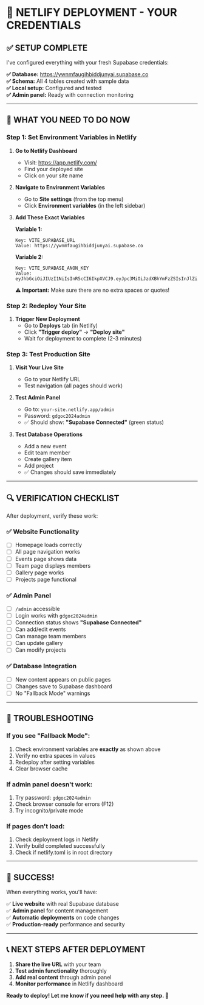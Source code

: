 # 🚀 **NETLIFY DEPLOYMENT - YOUR CREDENTIALS**

## ✅ **SETUP COMPLETE**

I've configured everything with your fresh Supabase credentials:

**✅ Database:** https://ywnmfaugihbiddjunyai.supabase.co  
**✅ Schema:** All 4 tables created with sample data  
**✅ Local setup:** Configured and tested  
**✅ Admin panel:** Ready with connection monitoring

---

## 🎯 **WHAT YOU NEED TO DO NOW**

### **Step 1: Set Environment Variables in Netlify**

1. **Go to Netlify Dashboard**
   - Visit: https://app.netlify.com/
   - Find your deployed site
   - Click on your site name

2. **Navigate to Environment Variables**
   - Go to **Site settings** (from the top menu)
   - Click **Environment variables** (in the left sidebar)

3. **Add These Exact Variables**

   **Variable 1:**
   ```
   Key: VITE_SUPABASE_URL
   Value: https://ywnmfaugihbiddjunyai.supabase.co
   ```

   **Variable 2:**
   ```
   Key: VITE_SUPABASE_ANON_KEY
   Value: eyJhbGciOiJIUzI1NiIsInR5cCI6IkpXVCJ9.eyJpc3MiOiJzdXBhYmFzZSIsInJlZiI6Inl3bm1mYXVnaWhiaWRkanVueWFpIiwicm9sZSI6ImFub24iLCJpYXQiOjE3NTUwNjc5MzcsImV4cCI6MjA3MDY0MzkzN30.2n8DEjiwxxD1CGOoAN3G8IylV1WD4W1oGXkwE3UjfyY
   ```

   **⚠️ Important:** Make sure there are no extra spaces or quotes!

### **Step 2: Redeploy Your Site**

1. **Trigger New Deployment**
   - Go to **Deploys** tab (in Netlify)
   - Click **"Trigger deploy"** → **"Deploy site"**
   - Wait for deployment to complete (2-3 minutes)

### **Step 3: Test Production Site**

1. **Visit Your Live Site**
   - Go to your Netlify URL
   - Test navigation (all pages should work)

2. **Test Admin Panel**
   - Go to: `your-site.netlify.app/admin`
   - Password: `gdgoc2024admin`
   - ✅ Should show: **"Supabase Connected"** (green status)

3. **Test Database Operations**
   - Add a new event
   - Edit team member
   - Create gallery item
   - Add project
   - ✅ Changes should save immediately

---

## 🔍 **VERIFICATION CHECKLIST**

After deployment, verify these work:

### **✅ Website Functionality**
- [ ] Homepage loads correctly
- [ ] All page navigation works
- [ ] Events page shows data
- [ ] Team page displays members
- [ ] Gallery page works
- [ ] Projects page functional

### **✅ Admin Panel**
- [ ] `/admin` accessible
- [ ] Login works with `gdgoc2024admin`
- [ ] Connection status shows **"Supabase Connected"**
- [ ] Can add/edit events
- [ ] Can manage team members
- [ ] Can update gallery
- [ ] Can modify projects

### **✅ Database Integration**
- [ ] New content appears on public pages
- [ ] Changes save to Supabase dashboard
- [ ] No "Fallback Mode" warnings

---

## 🚨 **TROUBLESHOOTING**

### **If you see "Fallback Mode":**
1. Check environment variables are **exactly** as shown above
2. Verify no extra spaces in values
3. Redeploy after setting variables
4. Clear browser cache

### **If admin panel doesn't work:**
1. Try password: `gdgoc2024admin`
2. Check browser console for errors (F12)
3. Try incognito/private mode

### **If pages don't load:**
1. Check deployment logs in Netlify
2. Verify build completed successfully
3. Check if netlify.toml is in root directory

---

## 🎉 **SUCCESS!**

When everything works, you'll have:

✅ **Live website** with real Supabase database  
✅ **Admin panel** for content management  
✅ **Automatic deployments** on code changes  
✅ **Production-ready** performance and security

---

## 📞 **NEXT STEPS AFTER DEPLOYMENT**

1. **Share the live URL** with your team
2. **Test admin functionality** thoroughly
3. **Add real content** through admin panel
4. **Monitor performance** in Netlify dashboard

**Ready to deploy! Let me know if you need help with any step. 🚀**
